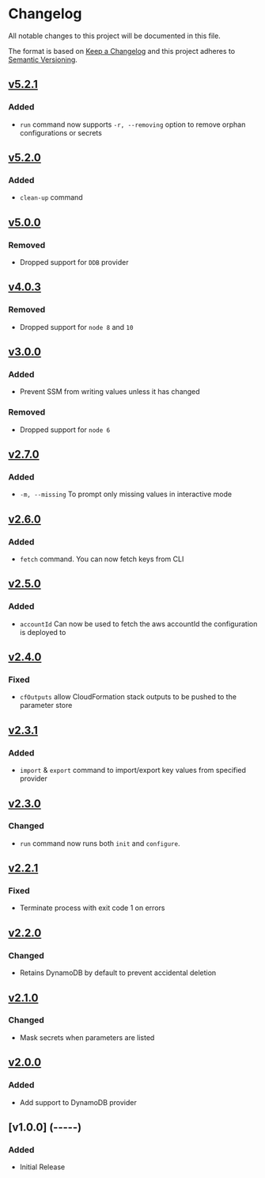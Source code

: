 # Changelog
All notable changes to this project will be documented in this file.

The format is based on [Keep a Changelog](http://keepachangelog.com/en/1.0.0/)
and this project adheres to [Semantic Versioning](http://semver.org/spec/v2.0.0.html).

## [v5.2.1](2021-08-28)
### Added
- `run` command now supports `-r, --removing` option to remove orphan configurations or secrets

## [v5.2.0](2021-08-27)
### Added
- `clean-up` command

## [v5.0.0](2021-06-18)

### Removed
- Dropped support for `DDB` provider

## [v4.0.3](2021-04-01)

### Removed
- Dropped support for `node 8` and `10`

## [v3.0.0](2019-11-01)

### Added
- Prevent SSM from writing values unless it has changed

### Removed
- Dropped support for `node 6`

## [v2.7.0](2019-04-23)

### Added
- `-m, --missing` To prompt only missing values in interactive mode

## [v2.6.0](2019-04-02)

### Added
- `fetch` command. You can now fetch keys from CLI

## [v2.5.0](2019-04-01)

### Added
- `accountId` Can now be used to fetch the aws accountId the configuration is deployed to

## [v2.4.0](2019-02-12)

### Fixed
- `cfOutputs` allow CloudFormation stack outputs to be pushed to the parameter store

## [v2.3.1](2019-02-04)

### Added
- `import` & `export` command to import/export key values from specified provider

## [v2.3.0](2019-02-01)

### Changed
- `run` command now runs both `init` and `configure`.

## [v2.2.1](2019-01-31)

### Fixed
- Terminate process with exit code 1 on errors

## [v2.2.0](2019-01-29)

### Changed
- Retains DynamoDB by default to prevent accidental deletion

## [v2.1.0](2019-01-29)

### Changed
- Mask secrets when parameters are listed

## [v2.0.0](2019-01-24)

### Added
- Add support to DynamoDB provider

## [v1.0.0] (-----)

### Added
- Initial Release
